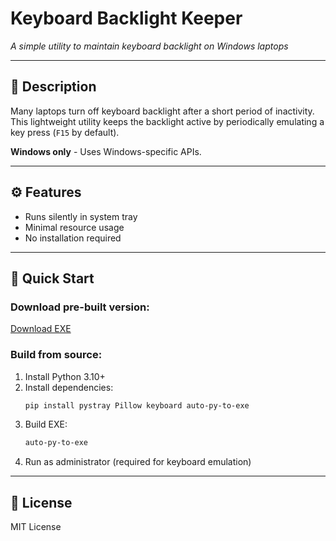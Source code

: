 # Keyboard Backlight Keeper  
*A simple utility to maintain keyboard backlight on Windows laptops*  

---

## 📝 Description  
Many laptops turn off keyboard backlight after a short period of inactivity. This lightweight utility keeps the backlight active by periodically emulating a key press (`F15` by default).

**Windows only** - Uses Windows-specific APIs.

---

## ⚙️ Features  
- Runs silently in system tray  
- Minimal resource usage  
- No installation required  

---

## 🚀 Quick Start  

### Download pre-built version:  
[Download EXE](https://raw.githubusercontent.com/Gurman520/keyborad-light/main/releases/Keyboard%20Backlight.exe)  

### Build from source:  
1. Install Python 3.10+  
2. Install dependencies:  
   ```powershell
   pip install pystray Pillow keyboard auto-py-to-exe
   ```
3. Build EXE:
    ```powershell
   auto-py-to-exe
   ```
4. Run as administrator (required for keyboard emulation)  

---

## 📜 License  
MIT License  

